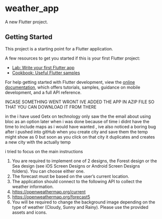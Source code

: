 # weather_app

A new Flutter project.

## Getting Started

This project is a starting point for a Flutter application.

A few resources to get you started if this is your first Flutter project:

- [Lab: Write your first Flutter app](https://docs.flutter.dev/get-started/codelab)
- [Cookbook: Useful Flutter samples](https://docs.flutter.dev/cookbook)

For help getting started with Flutter development, view the
[online documentation](https://docs.flutter.dev/), which offers tutorials,
samples, guidance on mobile development, and a full API reference.

INCASE SOMETHING WENT WRONT IVE ADDED THE APP IN AZIP FILE SO THAT YOU CAN DOWNLOAD IT FROM THERE

in the i have used Getx on technology only saw the the email about using bloc as an option later when i was done
because of time i didnt have the time to include maps as i would have wanted , ive also noticed a boring bug after i pushed into gitHub
when you create city and save them the temp might show as 0 but soon as you click on that city it duplicates
and creates a new city with the actually temp

i tried to focus on the main instructions
1.	You are required to implement one of 2 designs, the Forest design or the Sea design (see iOS Screen Designs or Android Screen Designs folders). You can choose either one.
2.	The forecast must be based on the user’s current location.
3.	The application should connect to the following API to collect the weather information.
4.	https://openweathermap.org/current
5.	https://openweathermap.org/forecast5
6.	You will be required to change the background image depending on the type of weather (Cloudy, Sunny and Rainy). Please use the provided assets and icons.


